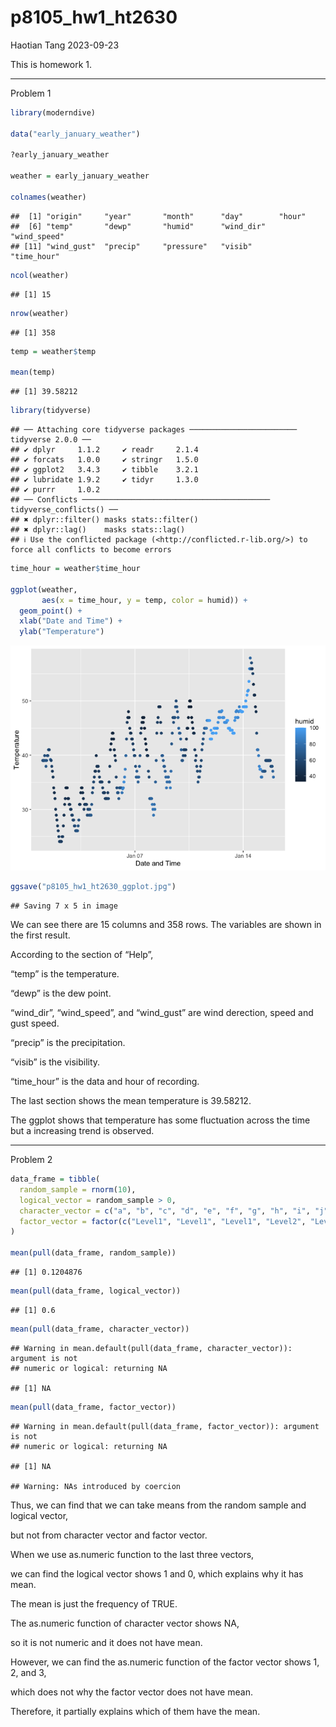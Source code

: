 p8105_hw1_ht2630
================
Haotian Tang
2023-09-23

This is homework 1.

------------------------------------------------------------------------

Problem 1

``` r
library(moderndive)

data("early_january_weather")

?early_january_weather

weather = early_january_weather

colnames(weather)
```

    ##  [1] "origin"     "year"       "month"      "day"        "hour"      
    ##  [6] "temp"       "dewp"       "humid"      "wind_dir"   "wind_speed"
    ## [11] "wind_gust"  "precip"     "pressure"   "visib"      "time_hour"

``` r
ncol(weather)
```

    ## [1] 15

``` r
nrow(weather)
```

    ## [1] 358

``` r
temp = weather$temp

mean(temp)
```

    ## [1] 39.58212

``` r
library(tidyverse)
```

    ## ── Attaching core tidyverse packages ──────────────────────── tidyverse 2.0.0 ──
    ## ✔ dplyr     1.1.2     ✔ readr     2.1.4
    ## ✔ forcats   1.0.0     ✔ stringr   1.5.0
    ## ✔ ggplot2   3.4.3     ✔ tibble    3.2.1
    ## ✔ lubridate 1.9.2     ✔ tidyr     1.3.0
    ## ✔ purrr     1.0.2     
    ## ── Conflicts ────────────────────────────────────────── tidyverse_conflicts() ──
    ## ✖ dplyr::filter() masks stats::filter()
    ## ✖ dplyr::lag()    masks stats::lag()
    ## ℹ Use the conflicted package (<http://conflicted.r-lib.org/>) to force all conflicts to become errors

``` r
time_hour = weather$time_hour

ggplot(weather, 
       aes(x = time_hour, y = temp, color = humid)) + 
  geom_point() +
  xlab("Date and Time") + 
  ylab("Temperature")
```

![](p8105_hw1_ht2630_files/figure-gfm/unnamed-chunk-1-1.png)<!-- -->

``` r
ggsave("p8105_hw1_ht2630_ggplot.jpg")
```

    ## Saving 7 x 5 in image

We can see there are 15 columns and 358 rows. The variables are shown in
the first result.

According to the section of “Help”,

“temp” is the temperature.

“dewp” is the dew point.

“wind_dir”, “wind_speed”, and “wind_gust” are wind derection, speed and
gust speed.

“precip” is the precipitation.

“visib” is the visibility.

“time_hour” is the data and hour of recording.

The last section shows the mean temperature is 39.58212.

The ggplot shows that temperature has some fluctuation across the time
but a increasing trend is observed.

------------------------------------------------------------------------

Problem 2

``` r
data_frame = tibble(
  random_sample = rnorm(10), 
  logical_vector = random_sample > 0,
  character_vector = c("a", "b", "c", "d", "e", "f", "g", "h", "i", "j"),
  factor_vector = factor(c("Level1", "Level1", "Level1", "Level2", "Level2", "Level2", "Level3", "Level3", "Level3", "Level3"))
)

mean(pull(data_frame, random_sample))
```

    ## [1] 0.1204876

``` r
mean(pull(data_frame, logical_vector))
```

    ## [1] 0.6

``` r
mean(pull(data_frame, character_vector))
```

    ## Warning in mean.default(pull(data_frame, character_vector)): argument is not
    ## numeric or logical: returning NA

    ## [1] NA

``` r
mean(pull(data_frame, factor_vector))
```

    ## Warning in mean.default(pull(data_frame, factor_vector)): argument is not
    ## numeric or logical: returning NA

    ## [1] NA

    ## Warning: NAs introduced by coercion

Thus, we can find that we can take means from the random sample and
logical vector,

but not from character vector and factor vector.

When we use as.numeric function to the last three vectors,

we can find the logical vector shows 1 and 0, which explains why it has
mean.

The mean is just the frequency of TRUE.

The as.numeric function of character vector shows NA,

so it is not numeric and it does not have mean.

However, we can find the as.numeric function of the factor vector shows
1, 2, and 3,

which does not why the factor vector does not have mean.

Therefore, it partially explains which of them have the mean.
